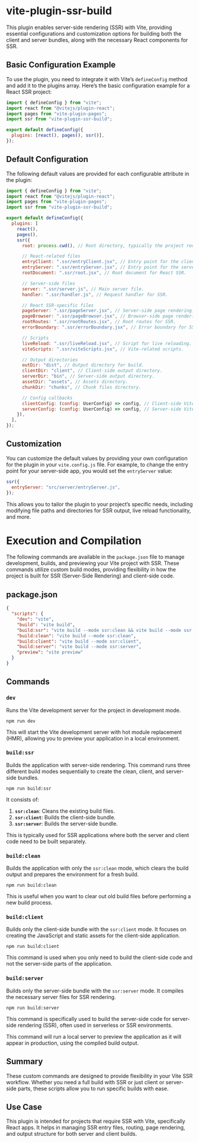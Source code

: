 # vite-plugin-ssr-build

This plugin enables server-side rendering (SSR) with Vite, providing essential configurations and customization options for building both the client and server bundles, along with the necessary React components for SSR.

## Basic Configuration Example

To use the plugin, you need to integrate it with Vite’s `defineConfig` method and add it to the plugins array. Here’s the basic configuration example for a React SSR project:

```js
import { defineConfig } from "vite";
import react from "@vitejs/plugin-react";
import pages from "vite-plugin-pages";
import ssr from "vite-plugin-ssr-build";

export default defineConfig({
  plugins: [react(), pages(), ssr()],
});
```

## Default Configuration

The following default values are provided for each configurable attribute in the plugin:

```js
import { defineConfig } from "vite";
import react from "@vitejs/plugin-react";
import pages from "vite-plugin-pages";
import ssr from "vite-plugin-ssr-build";

export default defineConfig({
  plugins: [
    react(),
    pages(),
    ssr({
      root: process.cwd(), // Root directory, typically the project root.

      // React-related files
      entryClient: ".ssr/entryClient.jsx", // Entry point for the client-side app.
      entryServer: ".ssr/entryServer.jsx", // Entry point for the server-side app.
      rootDocument: ".ssr/root.jsx", // Root document for React SSR.

      // Server-side files
      server: ".ssr/server.js", // Main server file.
      handler: ".ssr/handler.js", // Request handler for SSR.

      // React SSR-specific files
      pageServer: ".ssr/pageServer.jsx", // Server-side page rendering.
      pageBrowser: ".ssr/pageBrowser.jsx", // Browser-side page rendering.
      rootRoutes: ".ssr/rootRoutes.jsx", // Root routes for SSR.
      errorBoundary: ".ssr/errorBoundary.jsx", // Error boundary for SSR rendering.

      // Scripts
      liveReload: ".ssr/liveReload.jsx", // Script for live reloading.
      viteScripts: ".ssr/viteScripts.jsx", // Vite-related scripts.

      // Output directories
      outDir: "dist", // Output directory for build.
      clientDir: "client", // Client-side output directory.
      serverDir: "bin", // Server-side output directory.
      assetDir: "assets", // Assets directory.
      chunkDir: "chunks", // Chunk files directory.

      // Config callbacks
      clientConfig: (config: UserConfig) => config, // Client-side Vite configuration.
      serverConfig: (config: UserConfig) => config, // Server-side Vite configuration.
    }),
  ],
});
```

## Customization

You can customize the default values by providing your own configuration for the plugin in your `vite.config.js` file. For example, to change the entry point for your server-side app, you would set the `entryServer` value:

```js
ssr({
  entryServer: "src/server/entryServer.js",
});
```

This allows you to tailor the plugin to your project’s specific needs, including modifying file paths and directories for SSR output, live reload functionality, and more.

# Execution and Compilation

The following commands are available in the `package.json` file to manage development, builds, and previewing your Vite project with SSR. These commands utilize custom build modes, providing flexibility in how the project is built for SSR (Server-Side Rendering) and client-side code.

## package.json

```json
{
  "scripts": {
    "dev": "vite",
    "build": "vite build",
    "build:ssr": "vite build --mode ssr:clean && vite build --mode ssr:client && vite build --mode ssr:server",
    "build:clean": "vite build --mode ssr:clean",
    "build:client": "vite build --mode ssr:client",
    "build:server": "vite build --mode ssr:server",
    "preview": "vite preview"
  }
}
```

## Commands

### `dev`

Runs the Vite development server for the project in development mode.

```
npm run dev
```

This will start the Vite development server with hot module replacement (HMR), allowing you to preview your application in a local environment.

### `build:ssr`

Builds the application with server-side rendering. This command runs three different build modes sequentially to create the clean, client, and server-side bundles.

```
npm run build:ssr
```

It consists of:

1. **`ssr:clean`**: Cleans the existing build files.
2. **`ssr:client`**: Builds the client-side bundle.
3. **`ssr:server`**: Builds the server-side bundle.

This is typically used for SSR applications where both the server and client code need to be built separately.

### `build:clean`

Builds the application with only the `ssr:clean` mode, which clears the build output and prepares the environment for a fresh build.

```
npm run build:clean
```

This is useful when you want to clear out old build files before performing a new build process.

### `build:client`

Builds only the client-side bundle with the `ssr:client` mode. It focuses on creating the JavaScript and static assets for the client-side application.

```
npm run build:client
```

This command is used when you only need to build the client-side code and not the server-side parts of the application.

### `build:server`

Builds only the server-side bundle with the `ssr:server` mode. It compiles the necessary server files for SSR rendering.

```
npm run build:server
```

This command is specifically used to build the server-side code for server-side rendering (SSR), often used in serverless or SSR environments.

This command will run a local server to preview the application as it will appear in production, using the compiled build output.

## Summary

These custom commands are designed to provide flexibility in your Vite SSR workflow. Whether you need a full build with SSR or just client or server-side parts, these scripts allow you to run specific builds with ease.

## Use Case

This plugin is intended for projects that require SSR with Vite, specifically React apps. It helps in managing SSR entry files, routing, page rendering, and output structure for both server and client builds.
